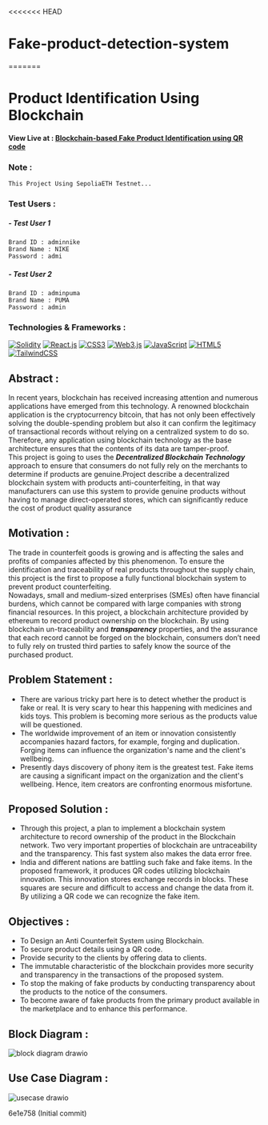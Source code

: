 <<<<<<< HEAD
# Fake-product-detection-system
=======
# Product Identification Using Blockchain

#### View Live at : [Blockchain-based Fake Product Identification using QR code](https://fake-product-identification-vercel.vercel.app/)

### Note : 
```
This Project Using SepoliaETH Testnet...
```

### Test Users :

##### - Test User 1
```
Brand ID : adminnike
Brand Name : NIKE
Password : admi
```

##### - Test User 2
```
Brand ID : adminpuma
Brand Name : PUMA
Password : admin
```

### Technologies & Frameworks :
[![Solidity](https://img.shields.io/badge/solidity-black?style=for-the-badge&logo=solidity)](https://github.com/SURAJPATIL6088)
[![React.js](https://img.shields.io/badge/react-black?style=for-the-badge&logo=react)](https://github.com/SURAJPATIL6088)
[![CSS3](https://img.shields.io/badge/css3-black?style=for-the-badge&logo=css3)](https://github.com/SURAJPATIL6088)
[![Web3.js](https://img.shields.io/badge/Web3.js-black?style=for-the-badge&logo=Web3.js)](https://github.com/SURAJPATIL6088)
[![JavaScript](https://img.shields.io/badge/javascript-black?style=for-the-badge&logo=javascript)](https://github.com/SURAJPATIL6088)
[![HTML5](https://img.shields.io/badge/html5-black?style=for-the-badge&logo=html5)](https://github.com/SURAJPATIL6088)
[![TailwindCSS](https://img.shields.io/badge/tailwindcss-black?style=for-the-badge&logo=tailwindcss)](https://github.com/SURAJPATIL6088)

## Abstract : 
In recent years, blockchain has received increasing attention and numerous applications have emerged from this technology. A renowned blockchain application is the cryptocurrency bitcoin, that has not only been effectively solving the double-spending problem but also it can confirm the legitimacy of transactional records without relying on a centralized system to do so. Therefore, any application using blockchain technology as the base architecture ensures that the contents of its data are tamper-proof. <br>
This project is going to uses the ***Decentralized Blockchain Technology*** approach to ensure that consumers do not fully rely on the merchants to determine if products are genuine.Project describe a decentralized blockchain system with products anti-counterfeiting, in that way manufacturers can use this system to provide genuine products without having to manage direct-operated stores, which can significantly reduce the cost of product quality assurance

## Motivation : 
The trade in counterfeit goods is growing and is affecting the sales and profits of companies affected by this phenomenon. To ensure the identification and traceability of real products throughout the supply chain, this project is the first to propose a fully functional blockchain system to prevent product counterfeiting. <br>
Nowadays, small and medium-sized enterprises (SMEs) often have financial burdens, which cannot be compared with large companies with strong financial resources. In this project, a blockchain architecture provided by ethereum to record product ownership on the blockchain. By using blockchain un-traceability and ***transparency*** properties, and the assurance that each record cannot be forged on the blockchain, consumers don’t need to fully rely on trusted third parties to safely know the source of the purchased product. <br>

## Problem Statement :
  - There are various tricky part here is to detect whether the product is fake or real. It is very scary to hear this happening with medicines and kids 
    toys. This problem is becoming more serious as the products value will be questioned.
  - The worldwide improvement of an item or innovation consistently accompanies hazard factors, for example, forging and duplication. Forging items can        influence the organization's name and the client's wellbeing.
  - Presently days discovery of phony item is the greatest test. Fake items are causing a significant impact on the organization and the client's              wellbeing. Hence, item creators are confronting enormous misfortune.

## Proposed Solution :
  - Through this project, a plan to implement a blockchain system architecture to record ownership of the product in the Blockchain network. Two very          important properties of blockchain are untraceability and the transparency. This fast system also makes the data error free.
  - India and different nations are battling such fake and fake items. In the proposed framework, it produces QR codes utilizing blockchain innovation.        This innovation stores exchange records in blocks. These squares are secure and difficult to access and change the data from it. By utilizing a QR         code we can recognize the fake item.

## Objectives : 
  - To Design an Anti Counterfeit System using Blockchain.
  - To secure product details using a QR code.
  - Provide security to the clients by offering data to clients.
  - The immutable characteristic of the blockchain provides more security and transparency in the transactions of the proposed system.
  - To stop the making of fake products by conducting transparency about the products to the notice of the consumers.
  - To become aware of fake products from the primary product available in the marketplace and to enhance this performance.

## Block Diagram : 
![block diagram drawio](https://github.com/Atharva-Pimple/Fake-Product-Identification-Using-Blockchain/assets/137868738/257cdf79-701c-47fb-aa38-ff890d08c28d)

## Use Case Diagram : 
![usecase drawio](https://github.com/SURAJPATIL6088/Fake-Product-Identification-Using-Blockchain/assets/142288547/19fd6db6-0bc9-416d-9de0-e437c3247340)




 6e1e758 (Initial commit)
